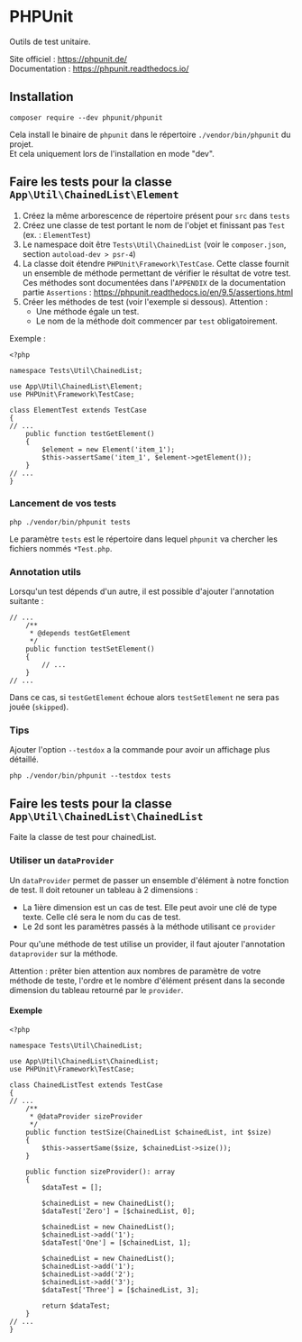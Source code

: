 PHPUnit
=======

Outils de test unitaire.

Site officiel : https://phpunit.de/  
Documentation : https://phpunit.readthedocs.io/

## Installation

```shell
composer require --dev phpunit/phpunit 
```

Cela install le binaire de `phpunit` dans le répertoire `./vendor/bin/phpunit` du projet.  
Et cela uniquement lors de l'installation en mode "dev".

## Faire les tests pour la classe `App\Util\ChainedList\Element`

1. Créez la même arborescence de répertoire présent pour `src` dans `tests`
2. Créez une classe de test portant le nom de l'objet et finissant pas `Test` (ex. : `ElementTest`)
3. Le namespace doit être `Tests\Util\ChainedList` (voir le `composer.json`, section `autoload-dev > psr-4`)
4. La classe doit étendre `PHPUnit\Framework\TestCase`. Cette classe fournit un ensemble de méthode permettant de vérifier le résultat de votre test.  
Ces méthodes sont documentées dans l'`APPENDIX` de la documentation partie `Assertions` : https://phpunit.readthedocs.io/en/9.5/assertions.html  
5. Créer les méthodes de test (voir l'exemple si dessous). Attention :
     - Une méthode égale un test.
     - Le nom de la méthode doit commencer par `test` obligatoirement.

Exemple : 
```injectablephp
<?php

namespace Tests\Util\ChainedList;

use App\Util\ChainedList\Element;
use PHPUnit\Framework\TestCase;

class ElementTest extends TestCase
{
// ...
    public function testGetElement()
    {
        $element = new Element('item_1');
        $this->assertSame('item_1', $element->getElement());
    }
// ...
}
```

### Lancement de vos tests

```shell
php ./vendor/bin/phpunit tests
```

Le paramètre `tests` est le répertoire dans lequel `phpunit` va chercher les fichiers nommés `*Test.php`.

### Annotation utils

Lorsqu'un test dépends d'un autre, il est possible d'ajouter l'annotation suitante :

```injectablephp
// ...
    /**
     * @depends testGetElement
     */
    public function testSetElement()
    {
        // ...
    }
// ...
```

Dans ce cas, si `testGetElement` échoue alors `testSetElement` ne sera pas jouée (`skipped`).

### Tips

Ajouter l'option `--testdox` a la commande pour avoir un affichage plus détaillé.
```shell
php ./vendor/bin/phpunit --testdox tests
```

## Faire les tests pour la classe `App\Util\ChainedList\ChainedList`

Faite la classe de test pour chainedList.

### Utiliser un `dataProvider`

Un `dataProvider` permet de passer un ensemble d'élément à notre fonction de test. Il doit retouner un tableau à 2 dimensions :
   - La 1ière dimension est un cas de test. Elle peut avoir une clé de type texte. Celle clé sera le nom du cas de test.
   - Le 2d sont les paramètres passés à la méthode utilisant ce `provider`

Pour qu'une méthode de test utilise un provider, il faut ajouter l'annotation `dataprovider` sur la méthode.

Attention : prêter bien attention aux nombres de paramètre de votre méthode de teste, l'ordre et le nombre d'élément présent dans la seconde dimension du tableau retourné par le `provider`.

#### Exemple

```injectablephp
<?php

namespace Tests\Util\ChainedList;

use App\Util\ChainedList\ChainedList;
use PHPUnit\Framework\TestCase;

class ChainedListTest extends TestCase
{
// ...
    /**
     * @dataProvider sizeProvider
     */
    public function testSize(ChainedList $chainedList, int $size)
    {
        $this->assertSame($size, $chainedList->size());
    }

    public function sizeProvider(): array
    {
        $dataTest = [];

        $chainedList = new ChainedList();
        $dataTest['Zero'] = [$chainedList, 0];

        $chainedList = new ChainedList();
        $chainedList->add('1');
        $dataTest['One'] = [$chainedList, 1];

        $chainedList = new ChainedList();
        $chainedList->add('1');
        $chainedList->add('2');
        $chainedList->add('3');
        $dataTest['Three'] = [$chainedList, 3];

        return $dataTest;
    }
// ...
}
```